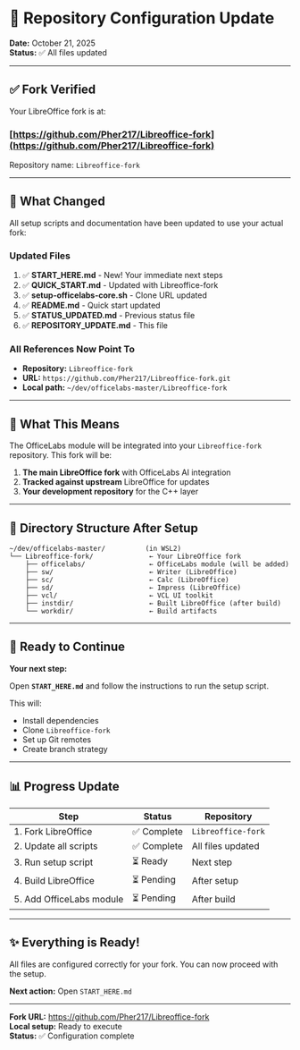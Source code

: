 # 📢 Repository Configuration Update

**Date:** October 21, 2025  
**Status:** ✅ All files updated

---

## ✅ Fork Verified

Your LibreOffice fork is at:

### **[https://github.com/Pher217/Libreoffice-fork](https://github.com/Pher217/Libreoffice-fork)**

Repository name: `Libreoffice-fork`

---

## 🔄 What Changed

All setup scripts and documentation have been updated to use your actual fork:

### Updated Files

1. ✅ **START_HERE.md** - New! Your immediate next steps
2. ✅ **QUICK_START.md** - Updated with Libreoffice-fork
3. ✅ **setup-officelabs-core.sh** - Clone URL updated
4. ✅ **README.md** - Quick start updated
5. ✅ **STATUS_UPDATED.md** - Previous status file
6. ✅ **REPOSITORY_UPDATE.md** - This file

### All References Now Point To

- **Repository:** `Libreoffice-fork`
- **URL:** `https://github.com/Pher217/Libreoffice-fork.git`
- **Local path:** `~/dev/officelabs-master/Libreoffice-fork`

---

## 🎯 What This Means

The OfficeLabs module will be integrated into your `Libreoffice-fork` repository. This fork will be:

1. **The main LibreOffice fork** with OfficeLabs AI integration
2. **Tracked against upstream** LibreOffice for updates
3. **Your development repository** for the C++ layer

---

## 📁 Directory Structure After Setup

```
~/dev/officelabs-master/          (in WSL2)
└── Libreoffice-fork/              ← Your LibreOffice fork
    ├── officelabs/                ← OfficeLabs module (will be added)
    ├── sw/                        ← Writer (LibreOffice)
    ├── sc/                        ← Calc (LibreOffice)
    ├── sd/                        ← Impress (LibreOffice)
    ├── vcl/                       ← VCL UI toolkit
    ├── instdir/                   ← Built LibreOffice (after build)
    └── workdir/                   ← Build artifacts
```

---

## 🚀 Ready to Continue

**Your next step:**

Open **`START_HERE.md`** and follow the instructions to run the setup script.

This will:
- Install dependencies
- Clone `Libreoffice-fork`
- Set up Git remotes
- Create branch strategy

---

## 📊 Progress Update

| Step | Status | Repository |
|------|--------|-----------|
| 1. Fork LibreOffice | ✅ Complete | `Libreoffice-fork` |
| 2. Update all scripts | ✅ Complete | All files updated |
| 3. Run setup script | ⏳ Ready | Next step |
| 4. Build LibreOffice | ⏳ Pending | After setup |
| 5. Add OfficeLabs module | ⏳ Pending | After build |

---

## ✨ Everything is Ready!

All files are configured correctly for your fork. You can now proceed with the setup.

**Next action:** Open `START_HERE.md`

---

**Fork URL:** https://github.com/Pher217/Libreoffice-fork  
**Local setup:** Ready to execute  
**Status:** ✅ Configuration complete

